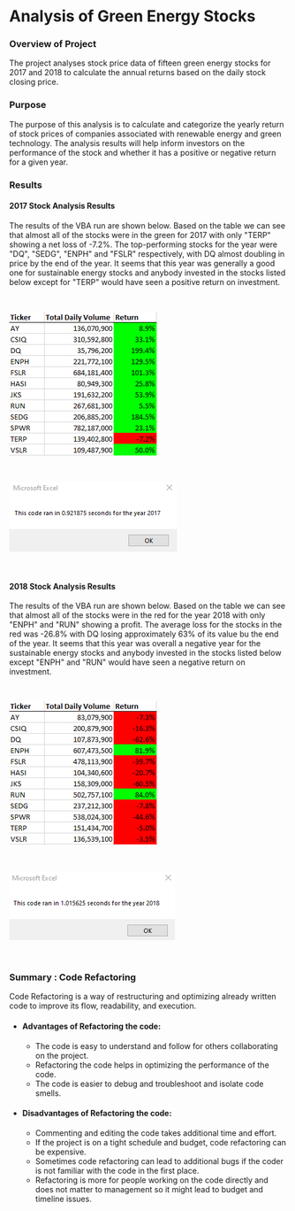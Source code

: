 # Analysis of Green Energy Stocks

### **Overview of Project** 
The project analyses stock price data of fifteen green energy stocks for 2017 and 2018 to calculate the annual returns based on the daily stock closing price.  

### **Purpose**
The purpose of this analysis is to calculate and categorize the yearly return of stock prices of companies associated with renewable energy and green technology. The analysis results will help inform investors on the performance of the stock and whether it has a positive or negative return for a given year. 

### **Results**
#### 2017 Stock Analysis Results
The results of the VBA run are shown below. Based on the table we can see that almost all of the stocks were in the green for 2017 with only "TERP" showing a net loss of -7.2%. The top-performing stocks for the year were "DQ", "SEDG", "ENPH" and "FSLR" respectively, with DQ almost doubling in price by the end of the year. It seems that this year was generally a good one for sustainable energy stocks and anybody invested in the stocks listed below except for "TERP" would have seen a positive return on investment. 

<p>&nbsp;</p>
<img src = "Resources/VBA_Challenge_Stock_Results_2017.png"/>
<p>&nbsp;</p>

<img src = "Resources/VBA_Challenge_2017.png"/>
<p>&nbsp;</p>

#### 2018  Stock Analysis Results
The results of the VBA run are shown below. Based on the table we can see that almost all of the stocks were in the red for the year 2018 with only "ENPH" and "RUN" showing a profit. The average loss for the stocks in the red was -26.8% with DQ losing approximately 63% of its value bu the end of the year. It seems that this year was overall a negative year for the sustainable energy stocks and anybody invested in the stocks listed below except "ENPH" and "RUN" would have seen a negative return on investment. 

<p>&nbsp;</p>
<img src = "Resources/VBA_Challenge_Stock_Results_2018.png"/>
<p>&nbsp;</p>

<img src = "Resources/VBA_Challenge_2018.png"/>
<p>&nbsp;</p>

### **Summary : Code Refactoring**
Code Refactoring is a way of restructuring and optimizing already written code to improve its flow, readability, and execution.
- #### Advantages of Refactoring the code:
    - The code is easy to understand and follow for others collaborating on the project. 
    - Refactoring the code helps in optimizing the performance of the code. 
    - The code is easier to debug and troubleshoot and isolate code smells. 
  
- #### Disadvantages of Refactoring the code:
    - Commenting and editing the code takes additional time and effort. 
    - If the project is on a tight schedule and budget, code refactoring can be expensive. 
    - Sometimes code refactoring can lead to additional bugs if the coder is not familiar with the code in the first place. 
    - Refactoring is more for people working on the code directly and does not matter to management so it might lead to budget and timeline issues. 
